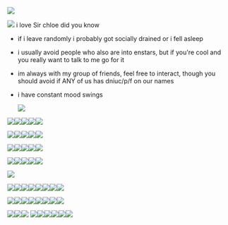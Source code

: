 ![](https://64.media.tumblr.com/abea53d3f7c528d48183f7a242f2fc5d/648b961029d7dfcf-d5/s400x600/272cbf18f6fce01581a96680d509768137e40b97.pnj)

![](https://media.discordapp.net/attachments/1061880649180532776/1118062607400697906/dcgcqyc-5747397d-06f5-4830-8bc3-76ef843c7c3a.gif) 
i love Sir chloe did you know

- if i leave randomly i probably got socially drained or i fell asleep

 - i usually avoid people who also are into enstars, but if you're cool and you really want to talk to me go for it

- im always with my group of friends, feel free to interact, though you should avoid if ANY of us has dniuc/p/f on our names

- i have constant mood swings
  
    ![](https://media.discordapp.net/attachments/1061880649180532776/1129216220655255572/d6oon3h-4837c4a3-c87d-44df-a9fa-ab7c2e2d8f75.png?ex=6556bb8e&is=6544468e&hm=6111b27104cca1eafbed4f366ffae6431ac89ad6302dd454b165caf3abe7d6cc&=)
  
![](https://images-wixmp-ed30a86b8c4ca887773594c2.wixmp.com/f/85c2a57f-7527-4e67-96e4-6540be8c027b/db66vo6-0aaf053d-acae-4b1d-8790-50f663c1889d.png/v1/fill/w_99,h_56/enstars_stamp___kuro_kiryu_by_arashizu_db66vo6-fullview.png?token=eyJ0eXAiOiJKV1QiLCJhbGciOiJIUzI1NiJ9.eyJzdWIiOiJ1cm46YXBwOjdlMGQxODg5ODIyNjQzNzNhNWYwZDQxNWVhMGQyNmUwIiwiaXNzIjoidXJuOmFwcDo3ZTBkMTg4OTgyMjY0MzczYTVmMGQ0MTVlYTBkMjZlMCIsIm9iaiI6W1t7ImhlaWdodCI6Ijw9NTYiLCJwYXRoIjoiXC9mXC84NWMyYTU3Zi03NTI3LTRlNjctOTZlNC02NTQwYmU4YzAyN2JcL2RiNjZ2bzYtMGFhZjA1M2QtYWNhZS00YjFkLTg3OTAtNTBmNjYzYzE4ODlkLnBuZyIsIndpZHRoIjoiPD05OSJ9XV0sImF1ZCI6WyJ1cm46c2VydmljZTppbWFnZS5vcGVyYXRpb25zIl19.6ExltzW78Tagwggg_lrAH7laILDyR5_R3Jd-sf89G2k)![](https://images-wixmp-ed30a86b8c4ca887773594c2.wixmp.com/f/7f56e015-81a0-4292-9f41-7c6f567c2076/dczcvpn-8ebdfff1-57d9-4144-b129-358237bb96cd.png/v1/fill/w_99,h_56/ensemble_stars__kiryu_kuro_stamp_by_jiitchi_dczcvpn-fullview.png?token=eyJ0eXAiOiJKV1QiLCJhbGciOiJIUzI1NiJ9.eyJzdWIiOiJ1cm46YXBwOjdlMGQxODg5ODIyNjQzNzNhNWYwZDQxNWVhMGQyNmUwIiwiaXNzIjoidXJuOmFwcDo3ZTBkMTg4OTgyMjY0MzczYTVmMGQ0MTVlYTBkMjZlMCIsIm9iaiI6W1t7ImhlaWdodCI6Ijw9NTYiLCJwYXRoIjoiXC9mXC83ZjU2ZTAxNS04MWEwLTQyOTItOWY0MS03YzZmNTY3YzIwNzZcL2RjemN2cG4tOGViZGZmZjEtNTdkOS00MTQ0LWIxMjktMzU4MjM3YmI5NmNkLnBuZyIsIndpZHRoIjoiPD05OSJ9XV0sImF1ZCI6WyJ1cm46c2VydmljZTppbWFnZS5vcGVyYXRpb25zIl19.m5y9tL6Y_OrW4xXrgPs-9AscRKmVzwxS6TUmYMI_RZM)![](https://media.discordapp.net/attachments/1055708347724218399/1178857535390892132/kuro_stamp.gif?ex=6577aba2&is=656536a2&hm=e0471a703615466c27b5a2e1b698cc5724f507e90e135168520e5995c0e78f2e&=)![](https://64.media.tumblr.com/a3063e8b2c7caae8c73360637376f9f3/227630b723dc1c1b-e9/s100x200/40deb4dbd18456906fba77921fdfd51dffd6e8c3.gifv)![](https://supplies.ju.mp/assets/images/gallery01/906cb80c.gif?v=9163b103)

![](https://64.media.tumblr.com/7ca7546352ea5d2e2b9a2fe819533f9c/tumblr_pvn9ryYgNP1xbgu08o4_100.png)![](https://64.media.tumblr.com/df97682a0e261fa20b437f277c245dff/tumblr_pvn9ryYgNP1xbgu08o3_100.png)![](https://64.media.tumblr.com/43ff135619c88619e80829ecc476dbfa/tumblr_pvn9ryYgNP1xbgu08o1_100.pnj)![](https://64.media.tumblr.com/27c504151b5e728aad652f3e90b3e3a5/3bf342d5fb793082-02/s100x200/6cf4503d22e27c1046ace9ceae78cb9772ce3db2.png)![](https://64.media.tumblr.com/e0f865d37d8d0c0ad42b70f75d62f907/3bf342d5fb793082-1d/s100x200/17b6ae4cbe7f584ec9a7bb6f58190a9716be9d88.png)


![](https://64.media.tumblr.com/f19583a8c761267bbd2a1da4626fa8bb/tumblr_pyq40oNF8G1xbgu08o1_100.png)![](https://64.media.tumblr.com/a83b14f95a4a9fbf57af0bc7e4b324db/tumblr_pyq40oNF8G1xbgu08o2_100.png)![](https://64.media.tumblr.com/d452457729580a36cf73c35a85e6d5ed/tumblr_pyq40oNF8G1xbgu08o3_100.gifv)![](https://supplies.ju.mp/assets/images/gallery01/4818a6e8.jpg?v=9163b103)![](https://64.media.tumblr.com/c7ae102fc11fd2b1fb4c360b7809e695/tumblr_pyq3ep9QRR1xbgu08o7_100.gifv)

![](https://64.media.tumblr.com/9ad3c29035d82b5ddeaf6b8f86b04085/tumblr_pyaxoxTwJ01xbgu08o1_100.png)![](https://64.media.tumblr.com/2ffedaf319ad75afeb80a6a3ca4e935b/tumblr_pyawq1FR0c1xbgu08o2_100.png)![](https://64.media.tumblr.com/35d53bb664651a336ddd6d9ced251622/tumblr_pyawq1FR0c1xbgu08o1_100.png)![](https://64.media.tumblr.com/2d29e418d7a3d6d8da4d97e9f242e4b1/tumblr_pyawq1FR0c1xbgu08o3_100.png)![](https://64.media.tumblr.com/bf631d4d63745da865766390707633cb/7dcb03f26b340ea1-55/s100x200/93496c7df1307eb15b3beb6c400c7cfb681ff469.gifv)




![](https://media.discordapp.net/attachments/1029646164800315412/1178853751415648397/Picsart_23-11-24_03-31-44-354.jpg?ex=6577a81c&is=6565331c&hm=65ebf958dbd6af1e87e16e666dd38d5b7d01a9a13d32a302d9505f499236798f&=&format=webp&width=443&height=411)

![](https://64.media.tumblr.com/ca4e8ec838b58786becf96051881f6b1/tumblr_pvhupydOFK1xbgu08o5_100.png)![](https://64.media.tumblr.com/539efed2de8b09b7ea1540618ba6af61/tumblr_pv7eeegqoA1xbgu08o1_100.png)![](https://64.media.tumblr.com/2edab0a1633ada3ea19aa15ef0fc2b3a/tumblr_pvhupydOFK1xbgu08o4_100.png)![](https://64.media.tumblr.com/ccbacee108bbd3fca2ec273750b3efb0/tumblr_pumjicoZ5k1xbgu08o2_100.png)![](https://y2k.neocities.org/stamps/tumblr_inline_pf6motYLE21tjl8rj_500.png)![](https://64.media.tumblr.com/931c59561e4dcbbcd3204caab4386dc5/tumblr_pu5rfrU72e1xbgu08o2_r1_100.png)![](https://64.media.tumblr.com/5bee2be50ca414468c9de7aabf8be9cd/tumblr_pummc7S8Xy1xbgu08o1_100.png)![](https://64.media.tumblr.com/aedd55ad66b19e79db3ad40c9f95a52e/tumblr_pufznlWpJy1xbgu08o1_100.png)

![](https://64.media.tumblr.com/24411165681e3dd22bab083ba80d1be2/tumblr_pug02k7oZf1xbgu08o1_100.png)![](https://64.media.tumblr.com/b6e433cf13a5a947a3dd16e3b794b0e1/tumblr_pug02k7oZf1xbgu08o4_100.png)![](https://64.media.tumblr.com/e5daa17d5a3dcd5aa51c47be20b829f9/tumblr_pvbwiw4Gal1xbgu08o1_100.png)![](https://64.media.tumblr.com/35444d2aeef9264c5bc4b5e625c7bd6a/tumblr_pvbwiw4Gal1xbgu08o3_100.png)![](https://64.media.tumblr.com/aadbd95a4aff4c7e1385d45ad1dc00e6/tumblr_pub04m9S8K1xbgu08o1_100.png)![](https://64.media.tumblr.com/91c27675b82470104dcebec38a5bf0dd/tumblr_pub04m9S8K1xbgu08o2_100.png)![](https://64.media.tumblr.com/0bf92575e0b53f38193350d501663d31/tumblr_pub04m9S8K1xbgu08o3_100.png)![](https://bloominglantanas.carrd.co/assets/images/gallery08/54b36269.gif?v=db012d77)

![](https://64.media.tumblr.com/f115d07c34a8e209e28f72f62a87aafa/tumblr_py0nor5pMG1xbgu08o1_100.png)![](https://64.media.tumblr.com/901fcf85508bcfaacc92ed852cf777e2/tumblr_py0nor5pMG1xbgu08o2_100.gifv)![](https://64.media.tumblr.com/1826fb676974fca1a55de62adc556ee5/tumblr_py0nor5pMG1xbgu08o5_100.png) ![](https://64.media.tumblr.com/7a9d9d65c3aa4f345aff7b10822ee999/tumblr_purp60aSHH1xbgu08o2_100.png)![](https://64.media.tumblr.com/5fcee47487c55e53b8d938e715c130eb/tumblr_purp60aSHH1xbgu08o1_100.png)![](https://64.media.tumblr.com/76dcd8efc3f6e92f5f75179f992ec146/tumblr_purp60aSHH1xbgu08o3_100.png)![](https://64.media.tumblr.com/1c7393c2889ce026fba7310374e27a05/tumblr_py0m7sMJlb1xbgu08o3_100.gifv)![](https://64.media.tumblr.com/1160405c2cfac45c161e2ac528eb20a1/tumblr_pwedo5UQHm1xbgu08o1_250.png)![](https://64.media.tumblr.com/a8d1d77503e7aa5e301b1e25f7207ec1/tumblr_pui9z6WYgW1xbgu08o3_100.png)
